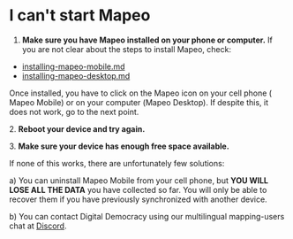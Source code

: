 # I can't start Mapeo

1. **Make sure you have Mapeo installed on your phone or computer.** If you are not clear about the steps to install Mapeo, check: ​

* [installing-mapeo-mobile.md](../mapeo-mobile-installation-setup/installing-mapeo-mobile.md "mention")
* [installing-mapeo-desktop.md](../mapeo-desktop-installation-setup/installing-mapeo-desktop.md "mention")

Once installed, you have to click on the Mapeo icon on your cell phone (<img src="../../.gitbook/assets/Mm-icon.png" alt="" data-size="line" />Mapeo Mobile) or on your computer (<img src="https://lh5.googleusercontent.com/bdNxQRS9mSJlaKfeYAUuqnhwjnkpXLYxjXEraIF2Y6JG7eyWI_grgr8HJ5PKGER8wB3xIgmLse9XuLQKxRlcLrYc1ZV8fzB6GwNRV22uGoWWcQ2dtQs2RKh1XN_v8PocFOMU24L6" alt="" data-size="line" />Mapeo Desktop). If despite this, it does not work, go to the next point.&#x20;

2\. **Reboot your device and try again.**&#x20;

3\. **Make sure your device has enough free space available.**

If none of this works, there are unfortunately few solutions:&#x20;

a) You can uninstall Mapeo Mobile from your cell phone, but **YOU WILL LOSE ALL THE DATA** you have collected so far. You will only be able to recover them if you have previously synchronized with another device.&#x20;

b) You can contact Digital Democracy using our multilingual mapping-users chat at [Discord](https://digital-democracy.us2.list-manage.com/track/click?u=e5898ac1e68db70ce0dfefa88\&id=af17ade556\&e=c6a0dac4c6).
